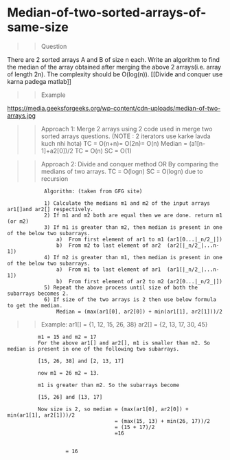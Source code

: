 # Median-of-two-sorted-arrays-of-same-size

>>Question

There are 2 sorted arrays A and B of size n each. 
Write an algorithm to find the median of the array obtained after merging the above 2 arrays(i.e. array of length 2n). 
The complexity should be O(log(n)). [[Divide and conquer use karna padega matlab]]

>> Example

https://media.geeksforgeeks.org/wp-content/cdn-uploads/median-of-two-arrays.jpg

>> Approach 1: Merge 2 arrays using 2 code used in merge two sorted arrays questions. (NOTE : 2 iterators use karke lavda kuch nhi hota)  TC = O(n+n)= O(2n)= O(n)
               Median = (a1[n-1]+a2[0])/2
               TC = O(n)
               SC = O(1)
               
>> Approach 2: Divide and conquer method  OR By comparing the medians of two arrays.
                TC = O(logn)
                SC = O(logn)  due to recursion
                
                Algorithm: (taken from GFG site)
                
                1) Calculate the medians m1 and m2 of the input arrays ar1[]and ar2[] respectively.
                2) If m1 and m2 both are equal then we are done. return m1 (or m2)
                3) If m1 is greater than m2, then median is present in one of the below two subarrays.
                    a)  From first element of ar1 to m1 (ar1[0...|_n/2_|])
                    b)  From m2 to last element of ar2  (ar2[|_n/2_|...n-1])
                4) If m2 is greater than m1, then median is present in one of the below two subarrays.
                    a)  From m1 to last element of ar1  (ar1[|_n/2_|...n-1])
                    b)  From first element of ar2 to m2 (ar2[0...|_n/2_|])
                5) Repeat the above process until size of both the subarrays becomes 2.
                6) If size of the two arrays is 2 then use below formula to get the median.
                    Median = (max(ar1[0], ar2[0]) + min(ar1[1], ar2[1]))/2
                  
 >> Example:  ar1[] = {1, 12, 15, 26, 38}
              ar2[] = {2, 13, 17, 30, 45}
              
              m1 = 15 and m2 = 17
              For the above ar1[] and ar2[], m1 is smaller than m2. So median is present in one of the following two subarrays. 
              
              [15, 26, 38] and [2, 13, 17]
              
              now m1 = 26 m2 = 13.
              
              m1 is greater than m2. So the subarrays become
              
              [15, 26] and [13, 17]
              
              Now size is 2, so median = (max(ar1[0], ar2[0]) + min(ar1[1], ar2[1]))/2
                                       = (max(15, 13) + min(26, 17))/2 
                                       = (15 + 17)/2
                                       =16
  
  
                       = 16
               
   
